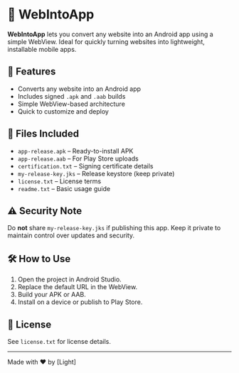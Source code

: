 # 📱 WebIntoApp

**WebIntoApp** lets you convert any website into an Android app using a simple WebView. Ideal for quickly turning websites into lightweight, installable mobile apps.

## 🚀 Features

- Converts any website into an Android app
- Includes signed `.apk` and `.aab` builds
- Simple WebView-based architecture
- Quick to customize and deploy

## 📁 Files Included

- `app-release.apk` – Ready-to-install APK
- `app-release.aab` – For Play Store uploads
- `certification.txt` – Signing certificate details
- `my-release-key.jks` – Release keystore (keep private)
- `license.txt` – License terms
- `readme.txt` – Basic usage guide

## ⚠️ Security Note

Do **not** share `my-release-key.jks` if publishing this app. Keep it private to maintain control over updates and security.

## 🛠 How to Use

1. Open the project in Android Studio.
2. Replace the default URL in the WebView.
3. Build your APK or AAB.
4. Install on a device or publish to Play Store.

## 📃 License

See `license.txt` for license details.

---

Made with ❤️ by [Light]
